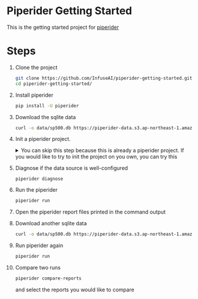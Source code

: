 # Piperider Getting Started

This is the getting started project for [piperider](https://github.com/InfuseAI/piperider)

# Steps

1. Clone the project

   ```bash
   git clone https://github.com/InfuseAI/piperider-getting-started.git
   cd piperider-getting-started/
   ```

1. Install piperider

   ```bash
   pip install -U piperider
   ```

1. Download the sqlite data

   ```bash
   curl -o data/sp500.db https://piperider-data.s3.ap-northeast-1.amazonaws.com/getting-started/sp500_20220401.db
   ```

1. Init a piperider project. 

   <details>
    <summary>You can skip this step because this is already a piperider project. If you would like to try to init the project on you own, you can try this</summary>

    ```bash
    rm -rf .piperider/
    piperider init   
    ```

    Input these options 
   
    - **project name**: demo
    - **data source type**: sqlite
    - **path to database file**: data/sp500.db

   </details>   

1. Diagnose if the data source is well-configured

   ```
   piperider diagnose
   ```

1. Run the piperider

   ```bash
   piperider run 
   ```

1. Open the piperider report files printed in the command output

1. Download another sqlite data

   ```bash
   curl -o data/sp500.db https://piperider-data.s3.ap-northeast-1.amazonaws.com/getting-started/sp500_20220527.db
   ```

1. Run piperider again

   ```bash
   piperider run 
   ```

1. Compare two runs

   ```bash
   piperider compare-reports
   ```

   and select the reports you would like to compare
